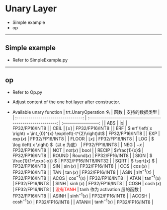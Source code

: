 # Unary Layer

+ Simple example
+ op

---

## Simple example

+ Refer to SimpleExample.py

---

## op

+ Refer to Op.py

+ Adjust content of the one hot layer after constructor.

+ Available unary function
|        trt.UnaryOperation 名        |                             函数                             |    支持的数据类型    |
| :---------------------------------: | :----------------------------------------------------------: | :------------------: |
|                 ABS                 |                      $\left| x \right|$                      |    FP32/FP16/INT8    |
|                CEIL                 |                      $\lceil x \rceil$                       |    FP32/FP16/INT8    |
|                 ERF                 | $ erf \left( x \right) = \int_{0}^{x} \exp\left(-t^{2}\right)dt$ |    FP32/FP16/INT8    |
|                 EXP                 |                   $\exp \left( x \right)$                    |    FP32/FP16/INT8    |
|                FLOOR                |                     $\lfloor x \rfloor$                      |    FP32/FP16/INT8    |
|                 LOG                 |            $ \log \left( x \right) $（以 e 为底）            |    FP32/FP16/INT8    |
|                 NEG                 |                             $-x$                             |    FP32/FP16/INT8    |
|                 NOT                 |                    $not \left( x \right)$                    |         bool         |
|                RECIP                |                        $\frac{1}{x}$                         |    FP32/FP16/INT8    |
|                ROUND                |                    Round$\left(x\right)$                     |    FP32/FP16/INT8    |
|                SIGN                 |                   $ \frac{1}{1+\exp{-x}} $                   | FP32/FP16/INT8/INT32 |
|                SQRT                 |                         $ \sqrt{x} $                         |    FP32/FP16/INT8    |
|                 SIN                 |                   $\sin \left( x \right)$                    |    FP32/FP16/INT8    |
|                 COS                 |                   $\cos \left( x \right)$                    |    FP32/FP16/INT8    |
|                 TAN                 |                   $\tan \left( x \right)$                    |    FP32/FP16/INT8    |
|                ASIN                 |                 $\sin^{-1} \left( x \right)$                 |    FP32/FP16/INT8    |
|                ACOS                 |                 $\cos^{-1} \left( x \right)$                 |    FP32/FP16/INT8    |
|                ATAN                 |                 $\tan^{-1} \left( x \right)$                 |    FP32/FP16/INT8    |
|                SINH                 |                   $\sinh \left( x \right)$                   |    FP32/FP16/INT8    |
|                COSH                 |                   $\cosh \left( x \right)$                   |    FP32/FP16/INT8    |
| <font color=#FF0000>没有TANH</font> |                tanh 作为 activation 层的函数                 |    FP32/FP16/INT8    |
|                ASINH                |                $\sinh^{-1} \left( x \right)$                 |    FP32/FP16/INT8    |
|                ACOSH                |                $\cosh^{-1} \left( x \right)$                 |    FP32/FP16/INT8    |
|                ATANH                |                $\tanh^{-1} \left( x \right)$                 |    FP32/FP16/INT8    |
